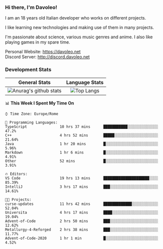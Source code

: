 ### Hi there, I'm Davoleo!

I am an 18 years old Italian developer who works on different projects.

I like learning new technologies and making use of them in many projects.

I'm passionate about science, various music genres and anime.
I also like playing games in my spare time.

Personal Website: https://davoleo.net <br>
Discord Server: http://discord.davoleo.net

### Development Stats

General Stats             |  Language Stats
:-------------------------:|:-------------------------:
![Anurag's github stats](https://github-readme-stats.vercel.app/api?username=Davoleo&count_private=true&show_icons=true&theme=tokyonight)  |  ![Top Langs](https://github-readme-stats.vercel.app/api/top-langs/?username=Davoleo&theme=tokyonight&layout=compact)



<!--START_SECTION:waka-->
📊 **This Week I Spent My Time On** 

```text
⌚︎ Time Zone: Europe/Rome

💬 Programming Languages: 
TypeScript               10 hrs 37 mins      ███████████░░░░░░░░░░░░░░   47.2% 
C++                      4 hrs 52 mins       █████░░░░░░░░░░░░░░░░░░░░   21.64% 
Java                     1 hr 20 mins        █░░░░░░░░░░░░░░░░░░░░░░░░   5.96% 
Markdown                 1 hr 6 mins         █░░░░░░░░░░░░░░░░░░░░░░░░   4.91% 
Other                    52 mins             █░░░░░░░░░░░░░░░░░░░░░░░░   3.91%

🔥 Editors: 
VS Code                  19 hrs 13 mins      █████████████████████░░░░   85.39% 
IntelliJ                 3 hrs 17 mins       ███░░░░░░░░░░░░░░░░░░░░░░   14.61%

🐱‍💻 Projects: 
curse-updates            11 hrs 42 mins      █████████████░░░░░░░░░░░░   52.04% 
Universita               4 hrs 17 mins       ████░░░░░░░░░░░░░░░░░░░░░   19.04% 
Advent-of-Code           2 hrs 50 mins       ███░░░░░░░░░░░░░░░░░░░░░░   12.62% 
Metallurgy-4-Reforged    2 hrs 38 mins       ███░░░░░░░░░░░░░░░░░░░░░░   11.77% 
Advent-of-Code-2020      1 hr 1 min          █░░░░░░░░░░░░░░░░░░░░░░░░   4.52%

```


<!--END_SECTION:waka-->

<!--
**Davoleo/Davoleo** is a ✨ _special_ ✨ repository because its `README.md` (this file) appears on your GitHub profile.

https://gist.github.com/Davoleo/43516c64c8169e24dc2571c34713863b

Here are some ideas to get you started:

- 🔭 I’m currently working on ...
- 🌱 I’m currently learning ...
- 👯 I’m looking to collaborate on ...
- 🤔 I’m looking for help with ...
- 💬 Ask me about ...
- 📫 How to reach me: ...
- 😄 Pronouns: ...
- ⚡ Fun fact: ...
-->
